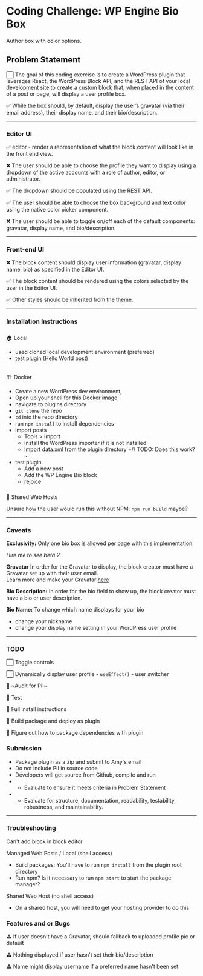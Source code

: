 # Coding Challenge: WP Engine Bio Box
Author box with color options.

## Problem Statement 
⬜️ The goal of this coding exercise is to create a WordPress plugin that leverages React, the WordPress Block API, and the REST API of your local development site to create a custom block that, when placed in the content of a post or page, will display a user profile box.
 
✅ While the box should, by default, display the user’s gravatar (via their email address), their display name, and their bio/description.
 
*****************
### Editor UI

✅ editor - render a representation of what the block content will look like in the front end view.

❌ The user should be able to choose the profile they want to display using a dropdown of the active accounts with a role of author, editor, or administrator. 

✅ The dropdown should be populated using the REST API.

✅ The user should be able to choose the box background and text color using the native color picker component.

❌ The user should be able to toggle on/off each of the default components: gravatar, display name, and bio/description.

************************
### Front-end UI

❌ The block content should display user information (gravatar, display name, bio) as specified in the Editor UI.

✅ The block content  should be rendered using the colors selected by the user in the Editor UI.

✅ Other styles should be inherited from the theme.


************************************
### Installation Instructions

#####
🏠 Local 
- used cloned local development environment (preferred)
- test plugin (Hello World post)

######
🏗 Docker 
- Create a new WordPress dev environment, 
- Open up your shell for this Docker image
- navigate to plugins directory
- `git clone` the repo
- `cd` into the repo directory
- run `npm install` to install dependencies
- import posts 
    - Tools > import
    - Install the WordPress importer if it is not installed
    - Import data.xml from the plugin directory ~// TODO: Does this work?~
- test plugin
    - Add a new post
    - Add the WP Engine Bio block
    - rejoice

#####
🕋 Shared Web Hosts

Unsure how the user would run this without NPM. `npm run build` maybe?

******************************
### Caveats
**Exclusivity:** 
Only one bio box is allowed per page with this implementation.

*Hire me to see beta 2..*

**Gravatar** 
In order for the Gravatar to display, the block creator must have a Gravatar set up with their user email.  
Learn more and make your Gravatar [here](http://gravatar.com)

**Bio Description:** 
In order for the bio field to show up, the block creator must have a bio or user description.

**Bio Name:** 
To change which name displays for your bio
- change your nickname 
- change your display name setting in your WordPress user profile

************************************
### TODO 
⬜️ Toggle controls

⬜️ Dynamically display user profile  - `useEffect()` - user switcher

🔎 ~Audit for PII~
 

🧪 Test

🧳 Full install instructions

🚀 Build package and deploy as plugin

🕋 Figure out how to package dependencies with plugin

### Submission
- Package plugin as a zip and submit to Amy's email
- Do not include PII in source code
- Developers will get source from Github, compile and run
- - Evaluate to ensure it meets criteria in Problem Statement
- - Evaluate for structure, documentation, readability, testability, robustness, and maintainability.

************************************
### Troubleshooting
Can't add block in block editor

Managed Web Posts / Local (shell access)
- Build packages: You'll have to run `npm install` from the plugin root directory 
- Run npm? Is it necessary to run `npm start` to start the package manager?

Shared Web Host (no shell access)
- On a shared host, you will need to get your hosting provider to do this

### Features and or Bugs

⚠️ If user doesn't have a Gravatar, should fallback to uploaded profile pic or default

⚠️ Nothing displayed if user hasn't set their bio/description

⚠️ Name might display username if a preferred name hasn't been set
